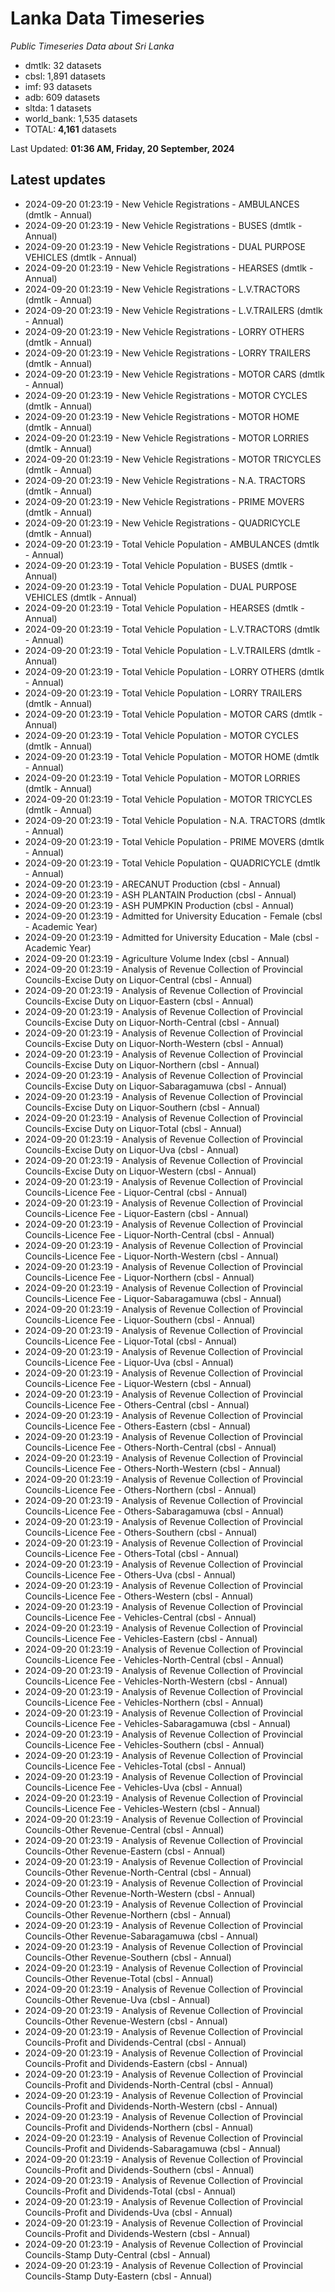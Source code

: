 # Lanka Data Timeseries
*Public Timeseries Data about Sri Lanka*

* dmtlk: 32 datasets
* cbsl: 1,891 datasets
* imf: 93 datasets
* adb: 609 datasets
* sltda: 1 datasets
* world_bank: 1,535 datasets
* TOTAL: **4,161** datasets

Last Updated: **01:36 AM, Friday, 20 September, 2024**

## Latest updates

* 2024-09-20 01:23:19 - New Vehicle Registrations - AMBULANCES (dmtlk - Annual)
* 2024-09-20 01:23:19 - New Vehicle Registrations - BUSES (dmtlk - Annual)
* 2024-09-20 01:23:19 - New Vehicle Registrations - DUAL PURPOSE VEHICLES (dmtlk - Annual)
* 2024-09-20 01:23:19 - New Vehicle Registrations - HEARSES (dmtlk - Annual)
* 2024-09-20 01:23:19 - New Vehicle Registrations - L.V.TRACTORS (dmtlk - Annual)
* 2024-09-20 01:23:19 - New Vehicle Registrations - L.V.TRAILERS (dmtlk - Annual)
* 2024-09-20 01:23:19 - New Vehicle Registrations - LORRY OTHERS (dmtlk - Annual)
* 2024-09-20 01:23:19 - New Vehicle Registrations - LORRY TRAILERS (dmtlk - Annual)
* 2024-09-20 01:23:19 - New Vehicle Registrations - MOTOR CARS (dmtlk - Annual)
* 2024-09-20 01:23:19 - New Vehicle Registrations - MOTOR CYCLES (dmtlk - Annual)
* 2024-09-20 01:23:19 - New Vehicle Registrations - MOTOR HOME (dmtlk - Annual)
* 2024-09-20 01:23:19 - New Vehicle Registrations - MOTOR LORRIES (dmtlk - Annual)
* 2024-09-20 01:23:19 - New Vehicle Registrations - MOTOR TRICYCLES (dmtlk - Annual)
* 2024-09-20 01:23:19 - New Vehicle Registrations - N.A. TRACTORS (dmtlk - Annual)
* 2024-09-20 01:23:19 - New Vehicle Registrations - PRIME MOVERS (dmtlk - Annual)
* 2024-09-20 01:23:19 - New Vehicle Registrations - QUADRICYCLE (dmtlk - Annual)
* 2024-09-20 01:23:19 - Total Vehicle Population - AMBULANCES (dmtlk - Annual)
* 2024-09-20 01:23:19 - Total Vehicle Population - BUSES (dmtlk - Annual)
* 2024-09-20 01:23:19 - Total Vehicle Population - DUAL PURPOSE VEHICLES (dmtlk - Annual)
* 2024-09-20 01:23:19 - Total Vehicle Population - HEARSES (dmtlk - Annual)
* 2024-09-20 01:23:19 - Total Vehicle Population - L.V.TRACTORS (dmtlk - Annual)
* 2024-09-20 01:23:19 - Total Vehicle Population - L.V.TRAILERS (dmtlk - Annual)
* 2024-09-20 01:23:19 - Total Vehicle Population - LORRY OTHERS (dmtlk - Annual)
* 2024-09-20 01:23:19 - Total Vehicle Population - LORRY TRAILERS (dmtlk - Annual)
* 2024-09-20 01:23:19 - Total Vehicle Population - MOTOR CARS (dmtlk - Annual)
* 2024-09-20 01:23:19 - Total Vehicle Population - MOTOR CYCLES (dmtlk - Annual)
* 2024-09-20 01:23:19 - Total Vehicle Population - MOTOR HOME (dmtlk - Annual)
* 2024-09-20 01:23:19 - Total Vehicle Population - MOTOR LORRIES (dmtlk - Annual)
* 2024-09-20 01:23:19 - Total Vehicle Population - MOTOR TRICYCLES (dmtlk - Annual)
* 2024-09-20 01:23:19 - Total Vehicle Population - N.A. TRACTORS (dmtlk - Annual)
* 2024-09-20 01:23:19 - Total Vehicle Population - PRIME MOVERS (dmtlk - Annual)
* 2024-09-20 01:23:19 - Total Vehicle Population - QUADRICYCLE (dmtlk - Annual)
* 2024-09-20 01:23:19 - ARECANUT Production (cbsl - Annual)
* 2024-09-20 01:23:19 - ASH PLANTAIN Production (cbsl - Annual)
* 2024-09-20 01:23:19 - ASH PUMPKIN Production (cbsl - Annual)
* 2024-09-20 01:23:19 - Admitted for University Education - Female (cbsl - Academic Year)
* 2024-09-20 01:23:19 - Admitted for University Education - Male (cbsl - Academic Year)
* 2024-09-20 01:23:19 - Agriculture Volume Index (cbsl - Annual)
* 2024-09-20 01:23:19 - Analysis of Revenue Collection of Provincial Councils-Excise Duty on Liquor-Central (cbsl - Annual)
* 2024-09-20 01:23:19 - Analysis of Revenue Collection of Provincial Councils-Excise Duty on Liquor-Eastern (cbsl - Annual)
* 2024-09-20 01:23:19 - Analysis of Revenue Collection of Provincial Councils-Excise Duty on Liquor-North-Central (cbsl - Annual)
* 2024-09-20 01:23:19 - Analysis of Revenue Collection of Provincial Councils-Excise Duty on Liquor-North-Western (cbsl - Annual)
* 2024-09-20 01:23:19 - Analysis of Revenue Collection of Provincial Councils-Excise Duty on Liquor-Northern (cbsl - Annual)
* 2024-09-20 01:23:19 - Analysis of Revenue Collection of Provincial Councils-Excise Duty on Liquor-Sabaragamuwa (cbsl - Annual)
* 2024-09-20 01:23:19 - Analysis of Revenue Collection of Provincial Councils-Excise Duty on Liquor-Southern (cbsl - Annual)
* 2024-09-20 01:23:19 - Analysis of Revenue Collection of Provincial Councils-Excise Duty on Liquor-Total (cbsl - Annual)
* 2024-09-20 01:23:19 - Analysis of Revenue Collection of Provincial Councils-Excise Duty on Liquor-Uva (cbsl - Annual)
* 2024-09-20 01:23:19 - Analysis of Revenue Collection of Provincial Councils-Excise Duty on Liquor-Western (cbsl - Annual)
* 2024-09-20 01:23:19 - Analysis of Revenue Collection of Provincial Councils-Licence Fee - Liquor-Central (cbsl - Annual)
* 2024-09-20 01:23:19 - Analysis of Revenue Collection of Provincial Councils-Licence Fee - Liquor-Eastern (cbsl - Annual)
* 2024-09-20 01:23:19 - Analysis of Revenue Collection of Provincial Councils-Licence Fee - Liquor-North-Central (cbsl - Annual)
* 2024-09-20 01:23:19 - Analysis of Revenue Collection of Provincial Councils-Licence Fee - Liquor-North-Western (cbsl - Annual)
* 2024-09-20 01:23:19 - Analysis of Revenue Collection of Provincial Councils-Licence Fee - Liquor-Northern (cbsl - Annual)
* 2024-09-20 01:23:19 - Analysis of Revenue Collection of Provincial Councils-Licence Fee - Liquor-Sabaragamuwa (cbsl - Annual)
* 2024-09-20 01:23:19 - Analysis of Revenue Collection of Provincial Councils-Licence Fee - Liquor-Southern (cbsl - Annual)
* 2024-09-20 01:23:19 - Analysis of Revenue Collection of Provincial Councils-Licence Fee - Liquor-Total (cbsl - Annual)
* 2024-09-20 01:23:19 - Analysis of Revenue Collection of Provincial Councils-Licence Fee - Liquor-Uva (cbsl - Annual)
* 2024-09-20 01:23:19 - Analysis of Revenue Collection of Provincial Councils-Licence Fee - Liquor-Western (cbsl - Annual)
* 2024-09-20 01:23:19 - Analysis of Revenue Collection of Provincial Councils-Licence Fee - Others-Central (cbsl - Annual)
* 2024-09-20 01:23:19 - Analysis of Revenue Collection of Provincial Councils-Licence Fee - Others-Eastern (cbsl - Annual)
* 2024-09-20 01:23:19 - Analysis of Revenue Collection of Provincial Councils-Licence Fee - Others-North-Central (cbsl - Annual)
* 2024-09-20 01:23:19 - Analysis of Revenue Collection of Provincial Councils-Licence Fee - Others-North-Western (cbsl - Annual)
* 2024-09-20 01:23:19 - Analysis of Revenue Collection of Provincial Councils-Licence Fee - Others-Northern (cbsl - Annual)
* 2024-09-20 01:23:19 - Analysis of Revenue Collection of Provincial Councils-Licence Fee - Others-Sabaragamuwa (cbsl - Annual)
* 2024-09-20 01:23:19 - Analysis of Revenue Collection of Provincial Councils-Licence Fee - Others-Southern (cbsl - Annual)
* 2024-09-20 01:23:19 - Analysis of Revenue Collection of Provincial Councils-Licence Fee - Others-Total (cbsl - Annual)
* 2024-09-20 01:23:19 - Analysis of Revenue Collection of Provincial Councils-Licence Fee - Others-Uva (cbsl - Annual)
* 2024-09-20 01:23:19 - Analysis of Revenue Collection of Provincial Councils-Licence Fee - Others-Western (cbsl - Annual)
* 2024-09-20 01:23:19 - Analysis of Revenue Collection of Provincial Councils-Licence Fee - Vehicles-Central (cbsl - Annual)
* 2024-09-20 01:23:19 - Analysis of Revenue Collection of Provincial Councils-Licence Fee - Vehicles-Eastern (cbsl - Annual)
* 2024-09-20 01:23:19 - Analysis of Revenue Collection of Provincial Councils-Licence Fee - Vehicles-North-Central (cbsl - Annual)
* 2024-09-20 01:23:19 - Analysis of Revenue Collection of Provincial Councils-Licence Fee - Vehicles-North-Western (cbsl - Annual)
* 2024-09-20 01:23:19 - Analysis of Revenue Collection of Provincial Councils-Licence Fee - Vehicles-Northern (cbsl - Annual)
* 2024-09-20 01:23:19 - Analysis of Revenue Collection of Provincial Councils-Licence Fee - Vehicles-Sabaragamuwa (cbsl - Annual)
* 2024-09-20 01:23:19 - Analysis of Revenue Collection of Provincial Councils-Licence Fee - Vehicles-Southern (cbsl - Annual)
* 2024-09-20 01:23:19 - Analysis of Revenue Collection of Provincial Councils-Licence Fee - Vehicles-Total (cbsl - Annual)
* 2024-09-20 01:23:19 - Analysis of Revenue Collection of Provincial Councils-Licence Fee - Vehicles-Uva (cbsl - Annual)
* 2024-09-20 01:23:19 - Analysis of Revenue Collection of Provincial Councils-Licence Fee - Vehicles-Western (cbsl - Annual)
* 2024-09-20 01:23:19 - Analysis of Revenue Collection of Provincial Councils-Other Revenue-Central (cbsl - Annual)
* 2024-09-20 01:23:19 - Analysis of Revenue Collection of Provincial Councils-Other Revenue-Eastern (cbsl - Annual)
* 2024-09-20 01:23:19 - Analysis of Revenue Collection of Provincial Councils-Other Revenue-North-Central (cbsl - Annual)
* 2024-09-20 01:23:19 - Analysis of Revenue Collection of Provincial Councils-Other Revenue-North-Western (cbsl - Annual)
* 2024-09-20 01:23:19 - Analysis of Revenue Collection of Provincial Councils-Other Revenue-Northern (cbsl - Annual)
* 2024-09-20 01:23:19 - Analysis of Revenue Collection of Provincial Councils-Other Revenue-Sabaragamuwa (cbsl - Annual)
* 2024-09-20 01:23:19 - Analysis of Revenue Collection of Provincial Councils-Other Revenue-Southern (cbsl - Annual)
* 2024-09-20 01:23:19 - Analysis of Revenue Collection of Provincial Councils-Other Revenue-Total (cbsl - Annual)
* 2024-09-20 01:23:19 - Analysis of Revenue Collection of Provincial Councils-Other Revenue-Uva (cbsl - Annual)
* 2024-09-20 01:23:19 - Analysis of Revenue Collection of Provincial Councils-Other Revenue-Western (cbsl - Annual)
* 2024-09-20 01:23:19 - Analysis of Revenue Collection of Provincial Councils-Profit and Dividends-Central (cbsl - Annual)
* 2024-09-20 01:23:19 - Analysis of Revenue Collection of Provincial Councils-Profit and Dividends-Eastern (cbsl - Annual)
* 2024-09-20 01:23:19 - Analysis of Revenue Collection of Provincial Councils-Profit and Dividends-North-Central (cbsl - Annual)
* 2024-09-20 01:23:19 - Analysis of Revenue Collection of Provincial Councils-Profit and Dividends-North-Western (cbsl - Annual)
* 2024-09-20 01:23:19 - Analysis of Revenue Collection of Provincial Councils-Profit and Dividends-Northern (cbsl - Annual)
* 2024-09-20 01:23:19 - Analysis of Revenue Collection of Provincial Councils-Profit and Dividends-Sabaragamuwa (cbsl - Annual)
* 2024-09-20 01:23:19 - Analysis of Revenue Collection of Provincial Councils-Profit and Dividends-Southern (cbsl - Annual)
* 2024-09-20 01:23:19 - Analysis of Revenue Collection of Provincial Councils-Profit and Dividends-Total (cbsl - Annual)
* 2024-09-20 01:23:19 - Analysis of Revenue Collection of Provincial Councils-Profit and Dividends-Uva (cbsl - Annual)
* 2024-09-20 01:23:19 - Analysis of Revenue Collection of Provincial Councils-Profit and Dividends-Western (cbsl - Annual)
* 2024-09-20 01:23:19 - Analysis of Revenue Collection of Provincial Councils-Stamp Duty-Central (cbsl - Annual)
* 2024-09-20 01:23:19 - Analysis of Revenue Collection of Provincial Councils-Stamp Duty-Eastern (cbsl - Annual)